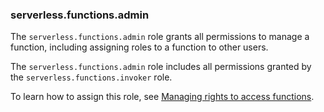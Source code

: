 ### serverless.functions.admin

The `serverless.functions.admin` role grants all permissions to manage a function, including assigning roles to a function to other users.

The `serverless.functions.admin` role includes all permissions granted by the `serverless.functions.invoker` role.

To learn how to assign this role, see [Managing rights to access functions](../functions/operations/function-public.md).

